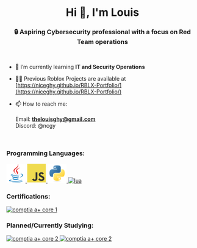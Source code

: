 <h1 align="center">Hi 👋, I'm Louis</h1>
<h3 align="center">🔒 Aspiring Cybersecurity professional with a focus on Red Team operations</h3>
<br>

- 🌱 I’m currently learning **IT and Security Operations**

- 👨‍💻 Previous Roblox Projects are available at [https://niceghy.github.io/RBLX-Portfolio/](https://niceghy.github.io/RBLX-Portfolio/)

- 📫 How to reach me:<br><br>Email: **thelouisghy@gmail.com**<br>Discord: @ncgy

<br>

<h3 align="left">Programming Languages:</h3>
<p align="left"> 
  <a href="https://www.java.com" target="_blank" rel="noreferrer"> <img src="https://raw.githubusercontent.com/devicons/devicon/master/icons/java/java-original.svg" alt="java" width="50" height="50"/> </a> 
  <a href="https://developer.mozilla.org/en-US/docs/Web/JavaScript" target="_blank" rel="noreferrer"> <img src="https://raw.githubusercontent.com/devicons/devicon/master/icons/javascript/javascript-original.svg" alt="javascript" width="50"         height="50"/> </a> 
  <a href="https://www.python.org" target="_blank" rel="noreferrer"> <img src="https://raw.githubusercontent.com/devicons/devicon/master/icons/python/python-original.svg" alt="python" width="50" height="50"/> </a> 
  <a href="https://www.lua.org/about.html" target="_blank" rel="noreferrer"> <img src="https://upload.wikimedia.org/wikipedia/commons/thumb/c/cf/Lua-Logo.svg/1280px-Lua-Logo.svg.png" alt="lua" width="50" height="50"/> </a> </p>

<h3 align="left">Certifications:</h3>
<p align="left"> <a href="https://www.comptia.org/en/certifications/a/core-1-v15/" target="_blank" rel="noreferrer"> <img src="https://cdn.discordapp.com/attachments/849683387790000136/1417288293145514014/Comptia_core_1.png?ex=68c9f015&is=68c89e95&hm=0c49b254a92db97d3099ebe8a95fd5a0ee6199044a9aaa53252989a9db8dba3c&" alt="comptia a+ core 1" width="125" height="125"/> </a>

<h3 align="left">Planned/Currently Studying:</h3>
<p align="left"> <a href="https://www.comptia.org/en/certifications/a/core-2-v15/" target="_blank" rel="noreferrer"> <img src="https://cdn.discordapp.com/attachments/849683387790000136/1417288376360632451/Comptia_core_2.png?ex=68c9f028&is=68c89ea8&hm=1d3e7aaa238fcbfc167e3a7aedb77a9e268112701b27aff612c16a58d37bf053&" alt="comptia a+ core 2" width="125" height="125"/> </a> <a href="https://www.comptia.org/en/certifications/security/" target="_blank" rel="noreferrer"> <img src="https://images.credly.com/images/80d8a06a-c384-42bf-ad36-db81bce5adce/blob" alt="comptia a+ core 2" width="125" height="125"/> </a>
